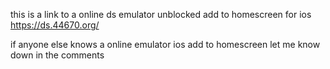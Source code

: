 
this is a link to a online ds emulator unblocked add to homescreen for ios      https://ds.44670.org/

if anyone else knows a online emulator ios add to homescreen let me know down in the comments

